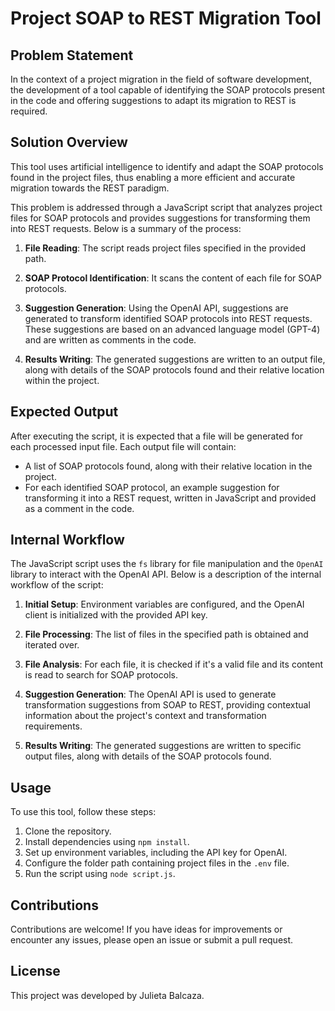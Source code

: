# Project SOAP to REST Migration Tool

## Problem Statement
In the context of a project migration in the field of software development, the development of a tool capable of identifying the SOAP protocols present in the code and offering suggestions to adapt its migration to REST is required.

## Solution Overview

This tool uses artificial intelligence to identify and adapt the SOAP protocols found in the project files, thus enabling a more efficient and accurate migration towards the REST paradigm.

This problem is addressed through a JavaScript script that analyzes project files for SOAP protocols and provides suggestions for transforming them into REST requests. Below is a summary of the process:

1. **File Reading**: The script reads project files specified in the provided path.

2. **SOAP Protocol Identification**: It scans the content of each file for SOAP protocols.

3. **Suggestion Generation**: Using the OpenAI API, suggestions are generated to transform identified SOAP protocols into REST requests. These suggestions are based on an advanced language model (GPT-4) and are written as comments in the code.

4. **Results Writing**: The generated suggestions are written to an output file, along with details of the SOAP protocols found and their relative location within the project.

## Expected Output

After executing the script, it is expected that a file will be generated for each processed input file. Each output file will contain:

- A list of SOAP protocols found, along with their relative location in the project.
- For each identified SOAP protocol, an example suggestion for transforming it into a REST request, written in JavaScript and provided as a comment in the code.

## Internal Workflow

The JavaScript script uses the `fs` library for file manipulation and the `OpenAI` library to interact with the OpenAI API. Below is a description of the internal workflow of the script:

1. **Initial Setup**: Environment variables are configured, and the OpenAI client is initialized with the provided API key.

2. **File Processing**: The list of files in the specified path is obtained and iterated over.

3. **File Analysis**: For each file, it is checked if it's a valid file and its content is read to search for SOAP protocols.

4. **Suggestion Generation**: The OpenAI API is used to generate transformation suggestions from SOAP to REST, providing contextual information about the project's context and transformation requirements.

5. **Results Writing**: The generated suggestions are written to specific output files, along with details of the SOAP protocols found.

## Usage

To use this tool, follow these steps:

1. Clone the repository.
2. Install dependencies using `npm install`.
3. Set up environment variables, including the API key for OpenAI.
4. Configure the folder path containing project files in the `.env` file.
5. Run the script using `node script.js`.

## Contributions

Contributions are welcome! If you have ideas for improvements or encounter any issues, please open an issue or submit a pull request.

## License

This project was developed by Julieta Balcaza.

